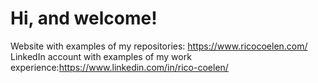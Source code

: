 <h1>Hi, and welcome!</h1>

Website with examples of my repositories: https://www.ricocoelen.com/
LinkedIn account with examples of my work experience:https://www.linkedin.com/in/rico-coelen/

<!--
**RicoCoelen/RicoCoelen** is a ✨ _special_ ✨ repository because its `README.md` (this file) appears on your GitHub profile.

Here are some ideas to get you started:

- 🔭 I’m currently working on ...
- 🌱 I’m currently learning ...
- 👯 I’m looking to collaborate on ...
- 🤔 I’m looking for help with ...
- 💬 Ask me about ...
- 📫 How to reach me: ...
- 😄 Pronouns: ...
- ⚡ Fun fact: ...
-->
